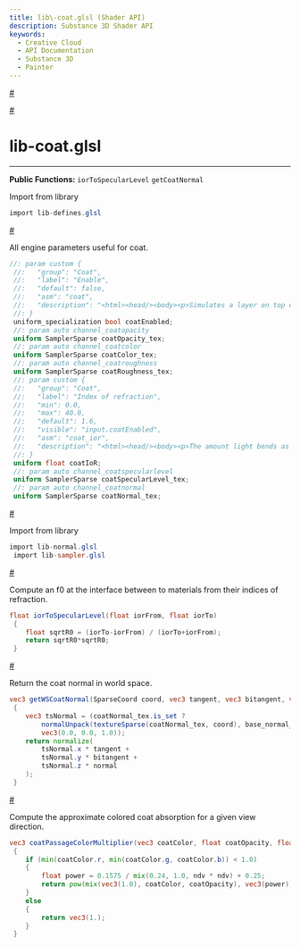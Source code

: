 ```yaml
---
title: lib\-coat.glsl (Shader API)
description: Substance 3D Shader API
keywords:
  - Creative Cloud
  - API Documentation
  - Substance 3D
  - Painter
---
```














[\#](#section-0)












[\#](#section-1)

lib\-coat.glsl
==============

---




**Public Functions:**
`iorToSpecularLevel`
`getCoatNormal`


Import from library





```glsl
import lib-defines.glsl
```







[\#](#section-2)

All engine parameters useful for coat.





```glsl
//: param custom {
 //:   "group": "Coat",
 //:   "label": "Enable",
 //:   "default": false,
 //:   "asm": "coat",
 //:   "description": "<html><head/><body><p>Simulates a layer on top of the material. Used to create clear coats, lacquers, and varnishes.</p></body></html>"
 //: }
 uniform_specialization bool coatEnabled;
 //: param auto channel_coatopacity
 uniform SamplerSparse coatOpacity_tex;
 //: param auto channel_coatcolor
 uniform SamplerSparse coatColor_tex;
 //: param auto channel_coatroughness
 uniform SamplerSparse coatRoughness_tex;
 //: param custom {
 //:   "group": "Coat",
 //:   "label": "Index of refraction",
 //:   "min": 0.0,
 //:   "max": 40.0,
 //:   "default": 1.6,
 //:   "visible": "input.coatEnabled",
 //:   "asm": "coat_ior",
 //:   "description": "<html><head/><body><p>The amount light bends as it passes through the coat.</p></body></html>"
 //: }
 uniform float coatIoR;
 //: param auto channel_coatspecularlevel
 uniform SamplerSparse coatSpecularLevel_tex;
 //: param auto channel_coatnormal
 uniform SamplerSparse coatNormal_tex;
```







[\#](#section-3)

Import from library





```glsl
import lib-normal.glsl
 import lib-sampler.glsl
```







[\#](#section-4)

Compute an f0 at the interface between to materials from their indices of refraction.





```glsl
float iorToSpecularLevel(float iorFrom, float iorTo)
 {
 	float sqrtR0 = (iorTo-iorFrom) / (iorTo+iorFrom);
 	return sqrtR0*sqrtR0;
 }
```







[\#](#section-5)

Return the coat normal in world space.





```glsl
vec3 getWSCoatNormal(SparseCoord coord, vec3 tangent, vec3 bitangent, vec3 normal)
 {
 	vec3 tsNormal = (coatNormal_tex.is_set ?
 		normalUnpack(textureSparse(coatNormal_tex, coord), base_normal_y_coeff) :
 		vec3(0.0, 0.0, 1.0));
 	return normalize(
 		tsNormal.x * tangent +
 		tsNormal.y * bitangent +
 		tsNormal.z * normal
 	);
 }
```







[\#](#section-6)

Compute the approximate colored coat absorption for a given view direction.





```glsl
vec3 coatPassageColorMultiplier(vec3 coatColor, float coatOpacity, float ndv)
 {
 	if (min(coatColor.r, min(coatColor.g, coatColor.b)) < 1.0)
 	{
 		float power = 0.1575 / mix(0.24, 1.0, ndv * ndv) + 0.25;
 		return pow(mix(vec3(1.0), coatColor, coatOpacity), vec3(power));
 	}
 	else
 	{
 		return vec3(1.);
 	}
 }
 
 
```






